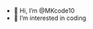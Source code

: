 - 👋 Hi, I’m @MKcode10
- 👀 I’m interested in coding
<!---
MKcode10/MKcode10 is a ✨ special ✨ repository because its `README.md` (this file) appears on your GitHub profile.
You can click the Preview link to take a look at your changes.
--->
